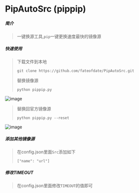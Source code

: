 # PipAutoSrc (pippip)


##### 简介
> 一键换源工具,`pip`一键更换速度最快的镜像源
> 
##### 快速使用
> 下载文件到本地
>
> `git clone https://github.com/fateofdate/PipAutoSrc.git`
> 
> 替换镜像源
>
> `python pippip.py`
>
> 
![image](https://github.com/fateofdate/PipAutoSrc/assets/120372718/2c115846-5f34-48bd-aa26-f4840ed9a1cb)
> 
> 替换回官方镜像源
> 
> `python pippip.py --reset`
>
> 
![image](https://github.com/fateofdate/PipAutoSrc/assets/120372718/f529940f-ef7c-4e6e-aa5f-e38234fb5dcd)
 
##### 添加其他镜像源
> 在config.json里面`Src`添加如下
> 
> `["name": "url"]`
> 
##### 修改TIMEOUT
> 在config.json里面修改`TIMEOUT`的值即可
